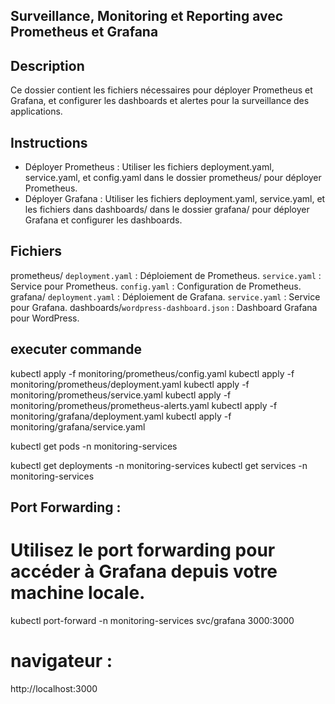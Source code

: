 ## Surveillance, Monitoring et Reporting avec Prometheus et Grafana

## Description
Ce dossier contient les fichiers nécessaires pour déployer Prometheus et Grafana, et configurer les dashboards et alertes pour la surveillance des applications.

## Instructions
- Déployer Prometheus :
Utiliser les fichiers deployment.yaml, service.yaml, et config.yaml dans le dossier prometheus/ pour déployer Prometheus.
- Déployer Grafana :
Utiliser les fichiers deployment.yaml, service.yaml, et les fichiers dans dashboards/ dans le dossier grafana/ pour déployer Grafana et configurer les dashboards.

## Fichiers
prometheus/ 
`deployment.yaml` : Déploiement de Prometheus.
`service.yaml` : Service pour Prometheus.
`config.yaml` : Configuration de Prometheus.
grafana/ 
`deployment.yaml` : Déploiement de Grafana.
`service.yaml` : Service pour Grafana.
dashboards/`wordpress-dashboard.json` : Dashboard Grafana pour WordPress.

## executer commande
kubectl apply -f monitoring/prometheus/config.yaml
kubectl apply -f monitoring/prometheus/deployment.yaml
kubectl apply -f monitoring/prometheus/service.yaml
kubectl apply -f monitoring/prometheus/prometheus-alerts.yaml
kubectl apply -f monitoring/grafana/deployment.yaml
kubectl apply -f monitoring/grafana/service.yaml

kubectl get pods -n monitoring-services

kubectl get deployments -n monitoring-services
kubectl get services -n monitoring-services


## Port Forwarding :
# Utilisez le port forwarding pour accéder à Grafana depuis votre machine locale.

kubectl port-forward -n monitoring-services svc/grafana 3000:3000
# navigateur :
http://localhost:3000
